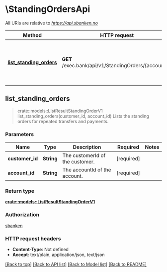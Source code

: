 # \StandingOrdersApi

All URIs are relative to *https://api.sbanken.no*

Method | HTTP request | Description
------------- | ------------- | -------------
[**list_standing_orders**](StandingOrdersApi.md#list_standing_orders) | **GET** /exec.bank/api/v1/StandingOrders/{accountId} | Lists the standing orders for repeated transfers and payments.



## list_standing_orders

> crate::models::ListResultStandingOrderV1 list_standing_orders(customer_id, account_id)
Lists the standing orders for repeated transfers and payments.

### Parameters


Name | Type | Description  | Required | Notes
------------- | ------------- | ------------- | ------------- | -------------
**customer_id** | **String** | The customerId of the customer. | [required] |
**account_id** | **String** | The accountId of the account. | [required] |

### Return type

[**crate::models::ListResultStandingOrderV1**](ListResult.StandingOrder.v1.md)

### Authorization

[sbanken](../README.md#sbanken)

### HTTP request headers

- **Content-Type**: Not defined
- **Accept**: text/plain, application/json, text/json

[[Back to top]](#) [[Back to API list]](../README.md#documentation-for-api-endpoints) [[Back to Model list]](../README.md#documentation-for-models) [[Back to README]](../README.md)

